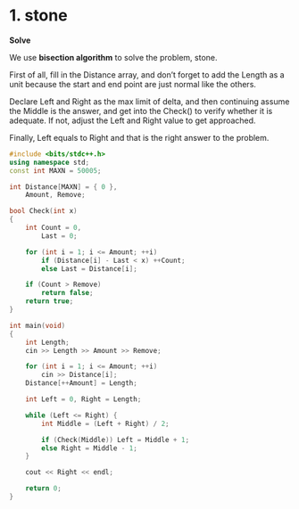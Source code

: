# 1. stone

**Solve**

We use **bisection algorithm** to solve the problem, stone.

First of all, fill in the Distance array, and don’t forget to add the Length as a unit because the start and end point are just normal like the others.

Declare Left and Right as the max limit of delta, and then continuing assume the Middle is the answer, and get into the Check() to verify whether it is adequate. If not, adjust the Left and Right value to get approached.

Finally, Left equals to Right and that is the right answer to the problem.

```c++
#include <bits/stdc++.h>
using namespace std;
const int MAXN = 50005;

int Distance[MAXN] = { 0 },
	Amount, Remove;

bool Check(int x)
{
	int Count = 0,
		Last = 0;

	for (int i = 1; i <= Amount; ++i)
		if (Distance[i] - Last < x) ++Count;
		else Last = Distance[i];

	if (Count > Remove)
		return false;
	return true;
}

int main(void)
{
	int Length;
	cin >> Length >> Amount >> Remove;

	for (int i = 1; i <= Amount; ++i)
		cin >> Distance[i];
	Distance[++Amount] = Length;

	int Left = 0, Right = Length;

	while (Left <= Right) {
		int Middle = (Left + Right) / 2;

		if (Check(Middle)) Left = Middle + 1;
		else Right = Middle - 1;
	}

	cout << Right << endl;

	return 0;
}
```